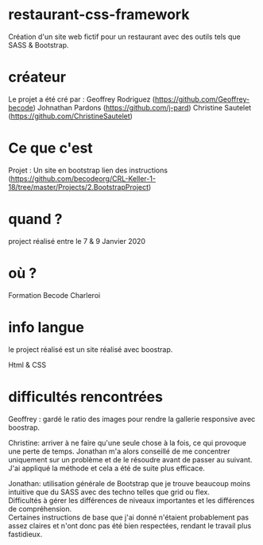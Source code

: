 # restaurant-css-framework
Création d'un site web fictif pour un restaurant avec des outils tels que SASS &amp; Bootstrap.

# créateur

Le projet a été cré par :
    Geoffrey Rodriguez (https://github.com/Geoffrey-becode)
    Johnathan Pardons (https://github.com/j-pard)
    Christine Sautelet (https://github.com/ChristineSautelet)

# Ce que c'est

Projet : Un site en bootstrap 
lien des instructions (https://github.com/becodeorg/CRL-Keller-1-18/tree/master/Projects/2.BootstrapProject)

# quand ?

project réalisé entre le 7 & 9 Janvier 2020 

# où ?

Formation Becode Charleroi 

# info langue

le project réalisé est un site réalisé avec boostrap.

Html & CSS

# difficultés rencontrées 

Geoffrey : gardé le ratio des images pour rendre la gallerie responsive avec boostrap.

Christine: arriver à ne faire qu'une seule chose à la fois, ce qui provoque une perte de temps.
Jonathan m'a alors conseillé de me concentrer uniquement sur un problème et de le résoudre avant de passer au suivant.
J'ai appliqué la méthode et cela a été de suite plus efficace.

Jonathan: utilisation générale de Bootstrap que je trouve beaucoup moins intuitive que du SASS avec des techno telles que grid ou flex.  
Difficultés à gérer les différences de niveaux importantes et les différences de compréhension.  
Certaines instructions de base que j'ai donné n'étaient probablement pas assez claires et n'ont donc pas été bien respectées, rendant le travail plus fastidieux.
